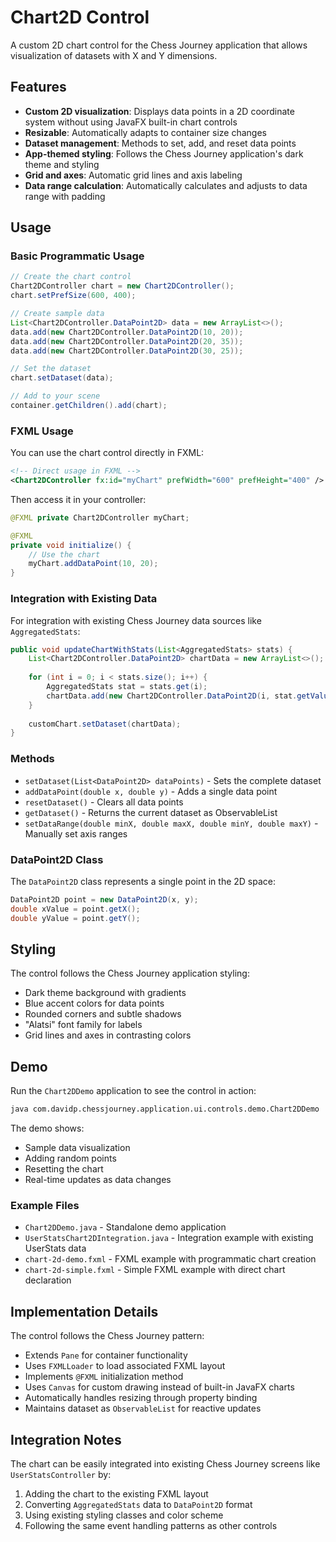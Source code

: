 # Chart2D Control

A custom 2D chart control for the Chess Journey application that allows visualization of datasets with X and Y dimensions.

## Features

- **Custom 2D visualization**: Displays data points in a 2D coordinate system without using JavaFX built-in chart controls
- **Resizable**: Automatically adapts to container size changes
- **Dataset management**: Methods to set, add, and reset data points
- **App-themed styling**: Follows the Chess Journey application's dark theme and styling
- **Grid and axes**: Automatic grid lines and axis labeling
- **Data range calculation**: Automatically calculates and adjusts to data range with padding

## Usage

### Basic Programmatic Usage

```java
// Create the chart control
Chart2DController chart = new Chart2DController();
chart.setPrefSize(600, 400);

// Create sample data
List<Chart2DController.DataPoint2D> data = new ArrayList<>();
data.add(new Chart2DController.DataPoint2D(10, 20));
data.add(new Chart2DController.DataPoint2D(20, 35));
data.add(new Chart2DController.DataPoint2D(30, 25));

// Set the dataset
chart.setDataset(data);

// Add to your scene
container.getChildren().add(chart);
```

### FXML Usage

You can use the chart control directly in FXML:

```xml
<!-- Direct usage in FXML -->
<Chart2DController fx:id="myChart" prefWidth="600" prefHeight="400" />
```

Then access it in your controller:

```java
@FXML private Chart2DController myChart;

@FXML
private void initialize() {
    // Use the chart
    myChart.addDataPoint(10, 20);
}
```

### Integration with Existing Data

For integration with existing Chess Journey data sources like `AggregatedStats`:

```java
public void updateChartWithStats(List<AggregatedStats> stats) {
    List<Chart2DController.DataPoint2D> chartData = new ArrayList<>();
    
    for (int i = 0; i < stats.size(); i++) {
        AggregatedStats stat = stats.get(i);
        chartData.add(new Chart2DController.DataPoint2D(i, stat.getValue()));
    }
    
    customChart.setDataset(chartData);
}
```

### Methods

- `setDataset(List<DataPoint2D> dataPoints)` - Sets the complete dataset
- `addDataPoint(double x, double y)` - Adds a single data point
- `resetDataset()` - Clears all data points
- `getDataset()` - Returns the current dataset as ObservableList
- `setDataRange(double minX, double maxX, double minY, double maxY)` - Manually set axis ranges

### DataPoint2D Class

The `DataPoint2D` class represents a single point in the 2D space:

```java
DataPoint2D point = new DataPoint2D(x, y);
double xValue = point.getX();
double yValue = point.getY();
```

## Styling

The control follows the Chess Journey application styling:
- Dark theme background with gradients
- Blue accent colors for data points
- Rounded corners and subtle shadows
- "Alatsi" font family for labels
- Grid lines and axes in contrasting colors

## Demo

Run the `Chart2DDemo` application to see the control in action:

```bash
java com.davidp.chessjourney.application.ui.controls.demo.Chart2DDemo
```

The demo shows:
- Sample data visualization
- Adding random points
- Resetting the chart
- Real-time updates as data changes

### Example Files

- `Chart2DDemo.java` - Standalone demo application
- `UserStatsChart2DIntegration.java` - Integration example with existing UserStats data
- `chart-2d-demo.fxml` - FXML example with programmatic chart creation
- `chart-2d-simple.fxml` - Simple FXML example with direct chart declaration

## Implementation Details

The control follows the Chess Journey pattern:
- Extends `Pane` for container functionality
- Uses `FXMLLoader` to load associated FXML layout
- Implements `@FXML` initialization method
- Uses `Canvas` for custom drawing instead of built-in JavaFX charts
- Automatically handles resizing through property binding
- Maintains dataset as `ObservableList` for reactive updates

## Integration Notes

The chart can be easily integrated into existing Chess Journey screens like `UserStatsController` by:
1. Adding the chart to the existing FXML layout
2. Converting `AggregatedStats` data to `DataPoint2D` format
3. Using existing styling classes and color scheme
4. Following the same event handling patterns as other controls